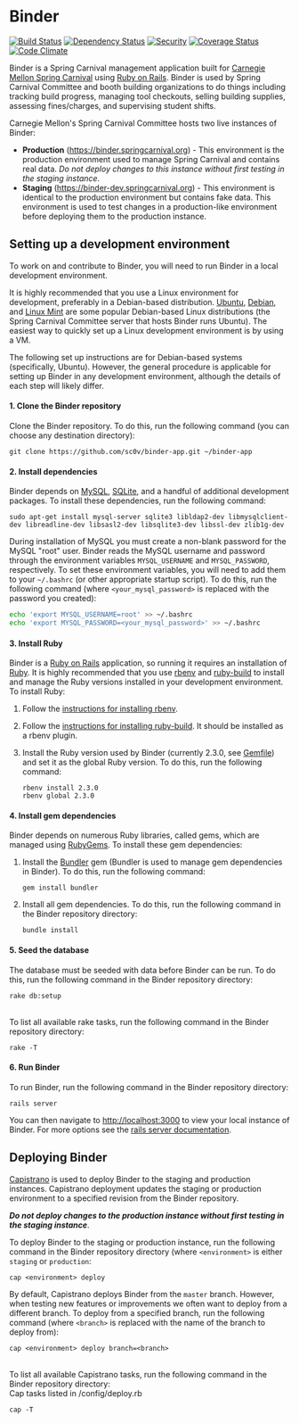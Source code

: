 # Binder

[![Build Status](https://travis-ci.org/sc0v/binder-app.svg?branch=master)](https://travis-ci.org/sc0v/binder-app)
[![Dependency Status](https://gemnasium.com/sc0v/binder-app.svg)](https://gemnasium.com/sc0v/binder-app)
[![Security](https://hakiri.io/github/sc0v/binder-app/master.svg)](https://hakiri.io/github/sc0v/binder-app/master)
[![Coverage Status](https://img.shields.io/coveralls/sc0v/binder-app.svg)](https://coveralls.io/r/sc0v/binder-app?branch=master)
[![Code Climate](https://codeclimate.com/github/sc0v/binder-app/badges/gpa.svg)](https://codeclimate.com/github/sc0v/binder-app)

Binder is a Spring Carnival management application built for [Carnegie Mellon Spring Carnival](https://www.springcarnival.org) using [Ruby on Rails](http://rubyonrails.org/).  Binder is used by Spring Carnival Committee and booth building organizations to do things including tracking build progress, managing tool checkouts, selling building supplies, assessing fines/charges, and supervising student shifts.

Carnegie Mellon's Spring Carnival Committee hosts two live instances of Binder:
* **Production** (https://binder.springcarnival.org) - This environment is the production environment used to manage Spring Carnival and contains real data. *Do not deploy changes to this instance without first testing in the staging instance*.
* **Staging** (https://binder-dev.springcarnival.org) - This environment is identical to the production environment but contains fake data.  This environment is used to test changes in a production-like environment before deploying them to the production instance.


## Setting up a development environment

To work on and contribute to Binder, you will need to run Binder in a local development environment.

It is highly recommended that you use a Linux environment for development, preferably in a Debian-based distribution. [Ubuntu](http://www.ubuntu.com), [Debian](https://www.debian.org/), and [Linux Mint](https://www.linuxmint.com/) are some popular Debian-based Linux distributions (the Spring Carnival Committee server that hosts Binder runs Ubuntu). The easiest way to quickly set up a Linux development environment is by using a VM.

The following set up instructions are for Debian-based systems (specifically, Ubuntu). However, the general procedure is applicable for setting up Binder in any development environment, although the details of each step will likely differ.

#### 1. Clone the Binder repository

Clone the Binder repository. To do this, run the following command (you can choose any destination directory):

```
git clone https://github.com/sc0v/binder-app.git ~/binder-app
```

#### 2. Install dependencies

Binder depends on [MySQL](https://www.mysql.com/), [SQLite](https://www.sqlite.org/), and a handful of additional development packages.  To install these dependencies, run the following command:

```
sudo apt-get install mysql-server sqlite3 libldap2-dev libmysqlclient-dev libreadline-dev libsasl2-dev libsqlite3-dev libssl-dev zlib1g-dev
```

During installation of MySQL you must create a non-blank password for the MySQL "root" user. Binder reads the MySQL username and password through the environment variables `MYSQL_USERNAME` and `MYSQL_PASSWORD`, respectively. To set these environment variables, you will need to add them to your `~/.bashrc` (or other appropriate startup script).  To do this, run the following command (where `<your_mysql_password>` is replaced with the password you created):

```sh
echo 'export MYSQL_USERNAME=root' >> ~/.bashrc
echo 'export MYSQL_PASSWORD=<your_mysql_password>' >> ~/.bashrc
```

#### 3. Install Ruby

Binder is a [Ruby on Rails](http://rubyonrails.org/) application, so running it requires an installation of [Ruby](https://www.ruby-lang.org). It is highly recommended that you use [rbenv](https://github.com/rbenv/rbenv) and [ruby-build](https://github.com/rbenv/ruby-build) to install and manage the Ruby versions installed in your development environment. To install Ruby:

1. Follow the [instructions for installing rbenv](https://github.com/rbenv/rbenv#installation).
2. Follow the [instructions for installing ruby-build](https://github.com/rbenv/ruby-build#installation). It should be installed as a rbenv plugin.
3. Install the Ruby version used by Binder (currently 2.3.0, see [Gemfile](Gemfile)) and set it as the global Ruby version. To do this, run the following command:
    
    ```
    rbenv install 2.3.0
    rbenv global 2.3.0
    ```

#### 4. Install gem dependencies

Binder depends on numerous Ruby libraries, called gems, which are managed using [RubyGems](https://rubygems.org/). To install these gem dependencies:

1. Install the [Bundler](http://bundler.io/) gem (Bundler is used to manage gem dependencies in Binder). To do this, run the following command:
    
    ```
    gem install bundler
    ```
2. Install all gem dependencies. To do this, run the following command in the Binder repository directory:
    
    ```
    bundle install
    ```

#### 5. Seed the database

The database must be seeded with data before Binder can be run.  To do this, run the following command in the Binder repository directory:

```
rake db:setup
```

<br>
To list all available rake tasks, run the following command in the Binder repository directory:

```
rake -T
```

#### 6. Run Binder

To run Binder, run the following command in the Binder repository directory:

```
rails server
```

You can then navigate to [http://localhost:3000](http://localhost:3000) to view your local instance of Binder.  For more options see the [rails server documentation](http://guides.rubyonrails.org/command_line.html#rails-server).


## Deploying Binder

[Capistrano](http://capistranorb.com/) is used to deploy Binder to the staging and production instances. Capistrano deployment updates the staging or production environment to a specified revision from the Binder repository.

***Do not deploy changes to the production instance without first testing in the staging instance***.

To deploy Binder to the staging or production instance, run the following command in the Binder repository directory (where `<environment>` is either `staging` or `production`:

```
cap <environment> deploy
```
By default, Capistrano deploys Binder from the `master` branch.  However, when testing new features or improvements we often want to deploy from a different branch. To deploy from a specified branch, run the following command (where `<branch>` is replaced with the name of the branch to deploy from):

```
cap <environment> deploy branch=<branch>
```

<br>
To list all available Capistrano tasks, run the following command in the Binder repository directory:
<br>
Cap tasks listed in /config/deploy.rb

```
cap -T
```
